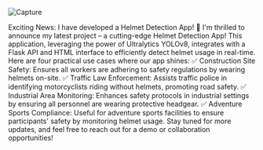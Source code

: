 ![Capture](https://github.com/abdullah1772/Helmet-Detection-App/assets/88187437/71f6530c-42cc-4d42-b441-a7337ef29739)

Exciting News: I have developed a Helmet Detection App! 🎉
I'm thrilled to announce my latest project – a cutting-edge Helmet Detection App! This application, leveraging the power of Ultralytics YOLOv8, integrates with a Flask API and HTML interface to efficiently detect helmet usage in real-time.
Here are four practical use cases where our app shines:
✅ Construction Site Safety: Ensures all workers are adhering to safety regulations by wearing helmets on-site.
✅ Traffic Law Enforcement: Assists traffic police in identifying motorcyclists riding without helmets, promoting road safety.
✅ Industrial Area Monitoring: Enhances safety protocols in industrial settings by ensuring all personnel are wearing protective headgear.
✅ Adventure Sports Compliance: Useful for adventure sports facilities to ensure participants' safety by monitoring helmet usage.
Stay tuned for more updates, and feel free to reach out for a demo or collaboration opportunities!
